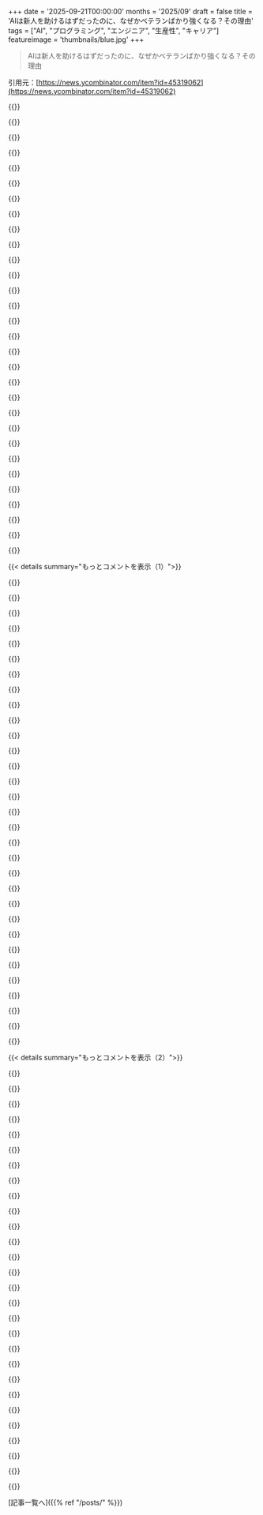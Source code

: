 +++
date = '2025-09-21T00:00:00'
months = '2025/09'
draft = false
title = 'AIは新人を助けるはずだったのに、なぜかベテランばかり強くなる？その理由'
tags = ["AI", "プログラミング", "エンジニア", "生産性", "キャリア"]
featureimage = 'thumbnails/blue.jpg'
+++

> AIは新人を助けるはずだったのに、なぜかベテランばかり強くなる？その理由

引用元：[https://news.ycombinator.com/item?id=45319062](https://news.ycombinator.com/item?id=45319062)




{{<matomeQuote body="ジュニアはLLMのハルシネーションに気づかず深みにハマるんだ。僕のJrがTerraformモジュールのデプロイで、Claudeのせいでリポジトリがめちゃくちゃになってた。「なんでこんなPythonコードが？」と聞いたら「Claudeがやった」ってさ。彼らは経験不足でLLMに頼りすぎ。設計もトラブルシューティングもね。LLMがハルシネーションしてると気づけないと大変だよ。一方、僕はLLMで嫌な作業を減らせて、すぐにハルシネーションに気づけるから、むしろコーディングへの情熱が再燃して、生産性も結果も良くなったんだ。" userName="kaydub" createdAt="2025/09/21 16:16:33" color="#785bff">}}




{{<matomeQuote body="「わかんない、Claudeがやった」って、レビューでこんなこと言われたらマジで頭来るよ。コードを読まず、理解もせずにプッシュするなんて、JrもSrも関係なくチームや会社にとってリスクでしかない。こんな態度で仕事が続くと思うのか？" userName="victor9000" createdAt="2025/09/21 18:22:00" color="#785bff">}}




{{<matomeQuote body="残念だけど、あんたが嫌いな種類の仕事って、実はジュニアにとってはシステムを理解するのに最適な簡単なタスクなんだよね。" userName="shaky-carrousel" createdAt="2025/09/21 16:49:47" color="#ff33a1">}}




{{<matomeQuote body="うん、それは君がシニアとしてメンターシップを発揮する絶好の機会じゃないかな。" userName="reactordev" createdAt="2025/09/21 17:01:26" color="">}}




{{<matomeQuote body="残念だけど、メンターシップってほとんどの会社じゃ外的なメリットはゼロだし、会社の生産性指標からすると、むしろ時間の無駄として評価されちゃうことがほとんどなんだよな。" userName="bayarearefugee" createdAt="2025/09/21 17:07:16" color="#ff5c5c">}}




{{<matomeQuote body="”I don’t know Claude did that”って、それ自体は悪いことじゃないんだよ…もし誰かがClaudeが簡単にできて、すぐ検証できるコードに時間をかけすぎてるなら、彼らは一行ずつコードを読むことにこだわる人より、動きが遅くて価値のあるものを生み出せないだろうね。" userName="qazxcvbnmlp" createdAt="2025/09/21 19:00:08" color="#38d3d3">}}




{{<matomeQuote body="目を通してもないコードのレビューを頼むなんて、失礼にも程があるよ。AIによるエンジニアの脳みそ腐敗は避けられない気がするな。将来AIがAGIに進化しない限り（否定はしないけど）、AIとバランスの取れた関係を維持できるエンジニアには、すごく儲かるキャリアがあると思う。" userName="tlonny" createdAt="2025/09/21 20:10:57" color="#ff5c5c">}}




{{<matomeQuote body="誰かにメンターしてもらってきたんだろ？次世代に恩返ししろよ。自分の力だけでここまで来たと思ってるなら、セラピーが必要だね。" userName="reactordev" createdAt="2025/09/21 19:25:55" color="#ff33a1">}}




{{<matomeQuote body="おいおい、僕らの多くは仕事でもそれ以外でも、直接的なメンターなんていなかったよ。10代で趣味として始めて、最初の仕事に就く前にプログラミングや技術スキル（まさにこれについて話してるんだろ？）では、もうジュニアじゃなくなってたんだ。僕はIRCや古いphpBB掲示板で多くの人から学び、その恩返しもした。それはほとんど卒業前のこと。それに、本をたくさん読んで、オンラインのコードを読んだり自分で書いたりする時間もめちゃくちゃ費やした。これらは”メンタリング”とは言えないだろ。" userName="TeMPOraL" createdAt="2025/09/21 19:33:56" color="#38d3d3">}}




{{<matomeQuote body="新卒で就職する前にジュニアじゃなくなったって？それはお前の自惚れだよ。スキルじゃなくて、若さと学ぶ意欲で雇われたんだ。大卒採用ってそういうもんだろ。そのルートじゃなかったら、お前はまだジュニアに見られるぜ。お前のエゴが視野を曇らせてるよ。" userName="reactordev" createdAt="2025/09/21 20:34:34" color="">}}




{{<matomeQuote body="徒弟制度の時代は終わったから、メンターシップは残念ながら壊れてるね。もし良いメンターを見つけたら、全力で早く学んで、さっさと大手に移って稼ぎまくるのが吉。" userName="aeternum" createdAt="2025/09/21 17:18:40" color="#785bff">}}




{{<matomeQuote body="自分のコードを理解してないのに、どうやって正しいって確信できるんだ？結局、後で同僚に検証と修正を押し付けてるだけだろ。" userName="ponector" createdAt="2025/09/21 19:45:27" color="">}}




{{<matomeQuote body="”お前はまだジュニア、お前のエゴが視野を曇らせてる”って、お前のエゴが返信を曇らせてるんだよ。彼はジュニアの役割で雇われたかじゃなく、長年コードを書く情熱で得た能力やスキルについて話してるんだ。普通のジュニアより良いコード書いたりデバッグ早かったりするかもだろ？みんながお前が思い描く枠に収まるわけじゃない。面接官が格下だと気づかずに、彼が条件を満たしてたから雇ったって可能性もある。" userName="grayhatter" createdAt="2025/09/22 01:05:14" color="#785bff">}}




{{<matomeQuote body="誰もレビューなんて頼んでないだろ。Jiraでみんな自分で読めるクローズ済みチケットのリストをただ読み上げるだけのグループコールみたいに、おっさんが追加したくだらないチェックボックス項目の一つでしかないんだよ。この自己満なクソ野郎どもが、全部をさらに耐え難いものにしてる。" userName="realisticfoo" createdAt="2025/09/22 01:32:29" color="">}}




{{<matomeQuote body="雇われてるなら、お前はどこかのスプレッドシートのセルだよ。ジュニア開発者よりスキルがあるジュニア開発者なんて見たことないね。結局ジュニアだ。メンターシップはお前がどの枠にいるか関係ない。<br>シニア以上にはコードを書く以上の職務がある。その一つが、より多くのシニアを育てること。学習が効率的な方法だ。Ferrariの組み立て方をマニュアルで読めるけど、何十台も組み立ててきたメカニックと一緒に働きたくないか？なんで助けを拒むんだ？" userName="reactordev" createdAt="2025/09/22 03:41:21" color="#ff33a1">}}




{{<matomeQuote body="明らかに生成されたPRのレビューを頼まれると、心底イライラするのは俺だけじゃないと分かって安心したよ。お前はコードを書く時間さえ割かなかったのに、俺には正しいか確認する時間、それもLLMがタスクを理解したなんて根拠もないから普通のPRよりずっと長くかかる時間を使えってか？次からは正直に、俺に仕事してくれって頼めよ。" userName="roarcher" createdAt="2025/09/21 21:04:53" color="#ff5733">}}




{{<matomeQuote body="テストだよ。AIで変わったのは、「プログラムの全部分を完璧に理解するのは無理」から「そもそも理解しようとすらするな」って話になったことだけだ。" userName="TeMPOraL" createdAt="2025/09/21 20:37:21" color="#ff33a1">}}




{{<matomeQuote body="”ジュニアよりスキルあるジュニアはいない”って言うけど、4年以上同じ会社の同僚より有能なジュニアを俺はたくさん見てきたぜ。世界はお前が想像するより広いんだよ。お前は経験者を不可能だと一蹴したがる。<br>お前のFerrariの例を借りるけど、マニュアル読み込み、長年働いてる奴より優秀な独学者もいる。誰もメンターシップいらないとは言ってないが、その恩恵を受けられなかった人も多い。でもお前は、自分でスキル身につけたならセラピーを受けろって言ったろ。WTF？みんなをナルシスト扱いするのは間違ってるし有害だぜ。" userName="grayhatter" createdAt="2025/09/22 16:01:58" color="#38d3d3">}}




{{<matomeQuote body="それに対する正しい返答は、「お前の仕事は何だよ？」だね。一部の人がどれだけ意識低いか、呆れるよ。" userName="userbinator" createdAt="2025/09/21 21:24:12" color="">}}




{{<matomeQuote body="「知らない」のに「簡単に正しいことを確認できた」って矛盾してない？" userName="AndrewDucker" createdAt="2025/09/21 20:00:03" color="#ff33a1">}}




{{<matomeQuote body="若い人がベテランよりデキることもあるよ。俺はメンター制度に恵まれなかったから、HNとか本で独学してきた。メンターシップって最高に羨ましいし、キャリア終盤でもまだ欲してるよ。" userName="IggleSniggle" createdAt="2025/09/22 01:26:26" color="#38d3d3">}}




{{<matomeQuote body="メンター役って教えることで深く考えるし、新しい視点やアイデアも生まれるから、結局は自分自身の学びになるんだよね。Feynmanも言ってたし。" userName="godelski" createdAt="2025/09/21 19:11:49" color="">}}




{{<matomeQuote body="健全な組織だと、メンタリングには明確なルールがいるんだよな。若手に1時間教えて作業時間が8時間から2時間になるなら会社にとって得だけど、経済的にはその若手はクビにすべきかもね。" userName="mystifyingpoi" createdAt="2025/09/21 18:46:43" color="">}}




{{<matomeQuote body="親投稿者やベテランじゃなくて、雇用主に「メンターシップは時間の有効活用だ」って説得しなきゃダメだよ。" userName="thirdsun" createdAt="2025/09/22 08:06:30" color="#38d3d3">}}




{{<matomeQuote body="君の言うメンターシップって、すでに知ってる分野の話ばっかだろ？<br>メンターシップは技術的なことだけじゃなくて、組織での立ち回り方、TPS reports、リファクタリング、共感、人生相談まで含めてもっと広範なんだよ。「上を見ろ」ってね。" userName="reactordev" createdAt="2025/09/22 03:34:57" color="#ff5c5c">}}




{{<matomeQuote body="AIが役立たないってのは、プロンプトの出し方が悪いんだろ。<br>ジュニアはAIに「deploy terraform module」って命令するんじゃなくて、「〜を理解するのを手伝って」って会話すべきなんだよ。LLMコーディングでは学習と計画が超重要だからね。" userName="kromokromo" createdAt="2025/09/21 18:03:56" color="#785bff">}}




{{<matomeQuote body="「このコードを書くのに時間を使ってないのに、確認を期待するのか」って言うけど、PRsを出すなら、それが正しいかテストしたって証明する責任があるだろ。<br>動くか知らないままPRsを出すのは、プロセスやトレーニングの失敗だよ。PRsはエッジケースを見つけるためにあるんだからさ。" userName="Ntrails" createdAt="2025/09/22 09:34:03" color="#45d325">}}




{{<matomeQuote body="「知らないコードのデバッグ、なんでそんなに得意なの？」って？<br>そりゃジュニア時代に、他の開発者やQA teamが報告した問題をデバッグ、トリアージ、パッチ修正して過ごしたからだよ。<br>機能開発とかはシニアがやってて羨ましかったけど、あの苦労があったからこそ、今、良い開発者になれたんだ。" userName="morkalork" createdAt="2025/09/21 17:04:52" color="#38d3d3">}}




{{<matomeQuote body="100%だよ。うちの会社全体でもこの傾向がすごいんだ。開発者っていうより他の人たちがLLMで作ったものをレビューしてって頼んでくるんだよ。マジありえない。" userName="throwaway7783" createdAt="2025/09/21 21:34:21" color="#45d325">}}




{{<matomeQuote body="Claudeが簡単に検証できたって主張してたんだっけ？つまり、彼らはClaudeを全然疑ってないってことだよね。" userName="johntash" createdAt="2025/09/21 22:56:10" color="">}}




{{< details summary="もっとコメントを表示（1）">}}

{{<matomeQuote body="俺がLLMと一緒に書いた最高のコードはさ、俺がアーキテクチャを設計して、LLMに足場作りとか初期の検証、機能追加をガイドしたやつだよ。間違いがあったら修正もガイドして、遅かったら最適化もガイドしたんだ。結果的にそのコードはめちゃくちゃよく分かるし、自分で書くより3倍は速くできた。これってジュニア向けの仕事じゃないよね。" userName="bentt" createdAt="2025/09/21 09:34:02" color="#ff5c5c">}}




{{<matomeQuote body="3倍速いってのは話を聞く限りそうは聞こえないな。初心者をコーチしてるみたいで、それ自体がめちゃくちゃ大変な仕事だよ。LLMを使うと生産性が上がったって感じるけど、実際はそうじゃないって研究があったんじゃないっけ？" userName="Hendrikto" createdAt="2025/09/21 10:18:32" color="">}}




{{<matomeQuote body="確かに初心者はすごく遅いけど、このLLMはめちゃくちゃ速くてやる気満々だからね。10年近く俺が時間もリソースもなくて進んでなかった5つのプロジェクトが、Claude Codeのおかげでたった2ヶ月で完成間近なんだ。夢みたいな高品質な実装だよ。俺のバックグラウンドは学術科学でプログラミング専門じゃないんだけど、Claude Codeの出力品質とスピードは大学院生が作るものよりはるかに良い。まぁ大学院生のコードも信用しないけどさ。大きな違いは、改善提案が数分で回ることだね。Claudeも科学的な間違いはするけど、大学院生もそうだよ。（まだ技術的には終わってないけどね…でもまあ）" userName="fluidcruft" createdAt="2025/09/21 14:58:13" color="#785bff">}}




{{<matomeQuote body="「初心者をコーチしてるみたいで大変そうじゃん」ってのが本当なら、人間は時間が経てば進歩するけど、AIは毎回コーチングしないといけないってことだよね。" userName="giantg2" createdAt="2025/09/21 11:17:24" color="">}}




{{<matomeQuote body="100%これだよ。AIが誤解して間違えても問題なし。詳しく説明すれば、AIは30秒で書き直してくれるんだ。" userName="victorbjorklund" createdAt="2025/09/21 15:45:21" color="">}}




{{<matomeQuote body="その書き直したやつが、また別の、もっと微妙な間違いを含んでるんだよ。それを見つけて診断するために、エネルギーを使わないといけないんだ。" userName="bigfishrunning" createdAt="2025/09/21 16:06:26" color="#ff5733">}}




{{<matomeQuote body="そして彼ら（人間）はもっと良い給料を求めて別の仕事に転職しちゃうんだ。そしたらまた新しい人を雇って、最初からやり直しだよ。" userName="rolisz" createdAt="2025/09/21 11:40:53" color="">}}




{{<matomeQuote body="その研究は特定の状況での話で、アンチAIの人たちによってめちゃくちゃ大げさに広められたものだよ。それよりずっと前から、いろんなタスクで生産性向上を示す研究はたくさんあったんだ。その研究自体は、AIの導入方法によっては間違ってないかもしれないけど、AIにちょっと懐疑的な組織が資金を出してたのを覚えてるな。" userName="ants_everywhere" createdAt="2025/09/21 13:37:13" color="#ff33a1">}}




{{<matomeQuote body="何世代も人間関係を分析した結果、「嫌な奴になるな」と「競争力のある給料を払え」が解決策だと判明したんだ。この「競争力のある」ってのは、その人が他の場所で働くよりウチで働く方が金銭的に得と感じて、個人的な目標も達成できるかって意味だよ。" userName="Avicebron" createdAt="2025/09/21 12:02:23" color="#ff33a1">}}




{{<matomeQuote body="ホントに3倍も時間かかった？俺はAIをStack Overflowみたいに使ってて、最近は予想以上に速く感じるんだ。でも、AIでコード書く方が実際は遅いって研究もあるけど、開発者は速いって思ってるみたいだね。" userName="mattmanser" createdAt="2025/09/21 10:07:32" color="">}}




{{<matomeQuote body="AIならAGENT.mdとかを要約してくれるし、次もちゃんと読んでくれるだろうね。人間だと学んだことを文書化するやる気やスキルがない場合もあるし、書いたとしても、次の人が読むかは保証できないよ。" userName="raincole" createdAt="2025/09/21 11:48:34" color="">}}




{{<matomeQuote body="「自分の目を疑うな」みたいな憶測はもう飽き飽きだよ。俺はプログラマーだけど、LLMを主に、経験のない領域のコードを早く作るのに使ってるんだ。一度きりかもしれないSDKの習得に時間かける代わりに、携帯を見たり子供を迎えに行ったりしないペアプログラマーがいるからね。LLMを使いたくないなら別にいいけど、LLMのメリットを実感してる人に「それは錯覚だ」って説得しようとするのは、会話してる全員を侮辱してることになるよ。" userName="peteforde" createdAt="2025/09/21 15:25:45" color="#ff5733">}}




{{<matomeQuote body="このやり方がベテラン開発者を速くしたのは理解できる。でも、AIを教えるのは、新人開発者を教えるより価値が低い気がするんだ。もしこれが新人とのスキル差を広げる結果になったら、業界全体にとって悪いんじゃないかな。データは取りにくいけど、今はただ心配してるだけだよ。" userName="cmiles74" createdAt="2025/09/21 15:53:10" color="#45d325">}}




{{<matomeQuote body="「10年近くも俺が時間やリソースを待ってて、遅々として進まなかった5つのプロジェクト」ってのは、議論の論点だね。ただ作業を始めてたら、同じ期間で終わってた可能性もあるよ。でも、もしAIがドラッグみたいに生産性を上げて、普段より多くの仕事ができるなら使い続けてもいいんじゃない。ただ、副作用と習慣化には注意しなよ。" userName="exe34" createdAt="2025/09/21 15:47:52" color="">}}




{{<matomeQuote body="ここ数ヶ月の研究だよ。英国政府の報告では、AIコーディングアシスタント使うと1日平均56分時短になったって。会計分野の研究では、AI導入で顧客サポートが55%増えて、8.5%の時間が高価値タスクに回されたって結果が出てる。OECDの報告では、生成AIは定型タスク、特に文章やコーディングの自動化に有効で、スキル開発にも役立つって。でも、AIの出力の信頼性や限界を理解することが重要で、人間の専門知識と監視は必須だって言ってるよ。<br>https://www.gov.uk/government/publications/ai-coding-assista...<br>https://papers.ssrn.com/sol3/papers.cfm?abstract_id=5240924<br>https://www.oecd.org/en/publications/the-effects-of-generati..." userName="simonw" createdAt="2025/09/21 14:18:58" color="#ff5733">}}




{{<matomeQuote body="それって新人と一緒に働くのと何が違うんだ？バグ見つけるのに1週間じゃなくて30秒しかかからないってこと以外はさ。" userName="fluidcruft" createdAt="2025/09/21 16:10:42" color="">}}




{{<matomeQuote body="面白い内容だったよ。でも、それらの研究は全部自己評価アンケートか簡単な問題に基づいてるね。英国の報告書でも「平均56分の時短」ってのはユーザーの自己申告で、楽観バイアスの可能性も示唆してる。ADHDじゃない人が興奮剤飲んだ時と似てて、自己申告はポジティブでも客観的には悪影響ってケースもあるんだ。OECDの論文も、生産性を「Hello World」の時間やコード行数で測ったり、Microsoft CopilotのPR数と受理率で評価したりしてるのはちょっとね。MicrosoftとGitHubの論文も、マネージャーや政策立案者向けの「AIの重要性に光を当てる」ってやつだったりするし。" userName="dns_snek" createdAt="2025/09/21 16:27:59" color="#ff33a1">}}




{{<matomeQuote body="＞君の説明だと違うみたいだな。それって、初心者を指導するのと同じで、それ自体が大変な作業だよ。自分でやっても同じ思考と反復プロセスが必要だけど、最初の仕様定義が上手ければ、コードはほぼ瞬時に、大体正確に手に入るって話だろ。" userName="nicce" createdAt="2025/09/21 11:26:18" color="">}}




{{<matomeQuote body="俺はいつも自分で書いた仕様でAIに機能を作らせるんだ。もし完璧じゃなかったら、AIと修正を繰り返すより自分で直した方が早いことが多いな。たまに修正要求の無限ループに入っちゃうこともあるし。君もこんなこと経験ある？" userName="raphinou" createdAt="2025/09/21 10:22:59" color="#ff5733">}}




{{<matomeQuote body="＞もう一つ、もっと微妙な間違い。それを見つけて診断するのにエネルギーを費やすべきだって話だけど、これってまさにシニアエンジニアが普段やってることだろ？ジュニアに指示してコードを書かせ、バグがないかレビューするってことだよな？" userName="square_usual" createdAt="2025/09/21 16:13:56" color="#ff33a1">}}




{{<matomeQuote body="”きちんと読む”って、すごく楽観的な意見だな。俺が慣れてるLLMのClaudeだけど、指示に露骨に逆らったことが数えきれないほどあるんだ（過去数ヶ月で10万行くらい書かせたかな）。人間が同じことしたら、’指示に従わなかった上に嘘をついた’って言うようなケースも何度かあったよ。幸い、今のAIの嘘はまだ原始的だから、簡単に見抜けるけどね。" userName="ay" createdAt="2025/09/21 13:03:50" color="#ff5c5c">}}




{{<matomeQuote body="ジュニアエンジニアはいずれシニアエンジニアに成長するんだ。" userName="bigfishrunning" createdAt="2025/09/21 16:19:03" color="">}}




{{<matomeQuote body="ジュニアは動けばPR出すけど、シニアはそれがなぜ動くか、何が改善できるかを知ってからPR出すんだ。AIはコード、画像、テキストなんでも初回ドラフトは得意だけど、そのドラフトを良いものにするのが本当のスキルだよ。" userName="celticninja" createdAt="2025/09/21 11:52:59" color="#785bff">}}




{{<matomeQuote body="この例のAIはコストが100分の1だよ。" userName="mensetmanusman" createdAt="2025/09/21 12:44:55" color="">}}




{{<matomeQuote body="その通り。自分がジュニアエンジニアの分野では、LLMを使えばその領域にもっと効果的に取り組めるかもね。リファクタリングの実行も驚くほど効果的だよ。" userName="vlovich123" createdAt="2025/09/21 15:37:32" color="#ff33a1">}}




{{<matomeQuote body="これだよ。仕様は”絶対”書かないとね。結果的に、仕様にX時間、コーディングにY時間かける代わりに、X時間で全部終わる上に仕様も手に入る。コツは、特定のLLMの苦手なところを知ることだね。最初は生産性向上はないと思うけど、限界と強みを理解し始めると、マジでヤバいことになるよ。" userName="fsloth" createdAt="2025/09/21 13:26:43" color="#ff5733">}}




{{<matomeQuote body="これってシニアの問題じゃなくて、マインドセットの問題だと思うな。”シニアデベロッパー”でも何でも適当にプッシュする奴はたくさん見てきたし、自分の作業プロセスにこだわる好奇心旺盛なジュニアも知ってるからね。" userName="DarkNova6" createdAt="2025/09/21 11:59:24" color="#ff5733">}}




{{<matomeQuote body="AIに振り回されると、自分でコードを直すより時間かかることあるよ。AIはゼロから頼るより、コード編集で使うのがベスト。開発者は一つのチャットに固執しがちだけど、コンテキストが変わるとAIもおかしくなるから注意ね。" userName="dawnerd" createdAt="2025/09/21 17:46:28" color="#ff5733">}}




{{<matomeQuote body="30年以上経験あるベテランがAPIの細かいことをLLMに任せるのって、まさに”シニア開発者”の証。経験と勘を”何でも知ってる”って思い込むのは違うよ。" userName="peteforde" createdAt="2025/09/21 16:58:07" color="">}}




{{<matomeQuote body="AI作るのにかかるお金と資源って、社会全体で支えてるレベルなんだよ。個人が今、その費用を払ってるわけじゃないんだよね。" userName="gnerd00" createdAt="2025/09/21 15:09:08" color="">}}

{{</details>}}




{{< details summary="もっとコメントを表示（2）">}}

{{<matomeQuote body="2021年から、AIコーディングはジュニア開発者には向かないって言われてたんだ。良いコードと悪いコードの区別がつかないからね。昔からこうだったんだよ。<br>https://news.ycombinator.com/item?id=27678424<br>https://news.ycombinator.com/item?id=27677690" userName="zarzavat" createdAt="2025/09/21 05:55:17" color="#45d325">}}




{{<matomeQuote body="シニアは変更箇所や落とし穴が分かってるからAIをうまく使える。ジュニアはそれがなく、AIの”sloppypasta”コードを鵜呑みにしがち。シニアはコードで学ぶけど、ジュニアはAIに依存しすぎてコードの理解が浅いまま。結果、非効率で、アーキテクチャとか学べず、LLM任せのコードから抜け出せなくなるよ。" userName="thecupisblue" createdAt="2025/09/21 09:52:14" color="#785bff">}}




{{<matomeQuote body="LLMって、一つの問題直したら別の問題が起きるっていう無限ループにハマることあるんだよね。シニアなら自分で直せるけど、ジュニアはコードがどう動くかさえ分かってないから、手が出せないよ。" userName="FpUser" createdAt="2025/09/21 12:56:59" color="#45d325">}}




{{<matomeQuote body="AIにアーキテクチャやデータモデリングを教えるのは、そんなに難しくないはず。今はまだAnthropicとかがそこまで到達してないだけじゃないかな。AIにコードの”メンタルモデル”を持たせるために、クラスマップとか活用できないかな？AIが関数ごとにコードを解析してコメントつけるとか。でも、これがうまくいくかはまだ分からないんだよね。" userName="mattmanser" createdAt="2025/09/21 10:17:02" color="">}}




{{<matomeQuote body="Claudeを数ヶ月使ったけど、全然まだまだだよ。初期のWaymoみたいに、人が”安全ドライバー”として介入しなきゃいけない。25〜50%のタスクで手助けが必要だし、複雑なコードだと使わないこともある。この差は本当に大きい。Claudeが追いつくには、あと最低5年はかかると思う。" userName="zarzavat" createdAt="2025/09/21 19:35:24" color="#ff33a1">}}




{{<matomeQuote body="AIにアーキテクチャを学ばせるって試したけど、巨大なモノレポじゃ見落としとか多くて、計算も無駄になったよ。AIは良くなるだろうけど、今はアーキテクチャを教えてサンプルを与えるのが一番。知識をドキュメント化すれば、AIも組織ももっと良くなるはず。" userName="thecupisblue" createdAt="2025/09/21 11:42:10" color="#ff5733">}}




{{<matomeQuote body="AIって、”AとBからCが導かれる”みたいな推論ができないんだ。だから、求めてる結果に導いてあげないとダメ。これが、全体像をまだ理解できてないジュニアには難しいんだよね。ベテランはゴールが分かってるから、細かい作業をAIに任せるのは楽。AIが博士レベルだなんて、とんでもない。推論力は5歳児レベルだよ。" userName="fxj" createdAt="2025/09/21 07:35:11" color="#38d3d3">}}




{{<matomeQuote body="2021年頃の学生がAIで複雑な開発に貢献したけど、セキュリティや非効率なやり方を持ち込み、ドキュメントも怪しかったんだ。AIだけじゃなく経験者との組み合わせが大事だって痛感したよ。みんなにとって良い経験になったね。" userName="zevon" createdAt="2025/09/21 06:47:54" color="#45d325">}}




{{<matomeQuote body="William Gibsonの”Google検索で適切なキーワードを見つけるのが21世紀の最重要スキル”って言葉、今も同じだね。ジュニアはAIでコード書かせがちだけど、俺はJavaScriptの裏側をAIに聞くんだ。ピアノでChopinを弾く例と似てて、単に弾くのと技法を理解するのとは違うんだよ。" userName="lolive" createdAt="2025/09/21 05:19:12" color="#38d3d3">}}




{{<matomeQuote body="ピアノの真の道は”技法を学ぶ”ことじゃないよ。基礎から一歩ずつ難しい曲に進むんだ。俺は26年間ピアノやってるけど、知ってる人はみんなそうしてる。Chopinにも初心者向けの曲はたくさんあるんだよ。Bachとかね。" userName="Dumblydorr" createdAt="2025/09/21 13:50:00" color="">}}




{{<matomeQuote body="ピアノの比喩、ちょっと不満だったんだけど、説明ありがとう。俺の言いたかったのは”問題の要素を特定して名前を付ける”ってことなんだ。普通は経験してから命名するけど、AIは実践経験の前に概念を素早く特定・命名する道を強制するかもしれないね。" userName="lolive" createdAt="2025/09/21 18:30:26" color="#ff33a1">}}




{{<matomeQuote body="本当の”AI literacy”って、巷で言われるprompt engineeringじゃなくて、promptとその出力がちゃんと意味を持つように、概念的な基礎をしっかり築くことだと思うんだ。" userName="KolibriFly" createdAt="2025/09/21 06:26:56" color="#785bff">}}




{{<matomeQuote body="うん、それが俺の考えるprompt engineeringだよ。" userName="lolive" createdAt="2025/09/21 06:37:25" color="">}}




{{<matomeQuote body="まったくその通りだね。LLMを使いこなすって、良いGoogle検索をするスキルとそっくりだよ。それに、未だに多くの人がちゃんとしたGoogle検索のやり方を知らないんだから。" userName="cpursley" createdAt="2025/09/21 12:36:32" color="#ff5c5c">}}




{{<matomeQuote body="同感だよ。扱いたいtopicの”language”やkeywordを知ってないと、AIはあんまり役立たないんだ。”A、B、Cがあるから、Dをしたい”って伝えて初めてAIは理解して解決策を探してくれる。AIは情報を持ってても、創造的に使うのは苦手なんだよね。" userName="fxj" createdAt="2025/09/21 07:39:38" color="#ff5c5c">}}




{{<matomeQuote body="Chopinをただ弾きたいのと、Chopinを含めて現在のレベルであらゆる曲を弾けるようにピアノを上達させたいのとじゃ、大きな違いがあるよね。ただ手を動かして鍵盤を押す場所を覚えるだけで弾く人もいるしね。" userName="mystifyingpoi" createdAt="2025/09/21 18:38:28" color="">}}




{{<matomeQuote body="AIって、seniorには、知ってるけど完璧じゃない技術の実装や、時間がない時のcoding、すぐに学びたい技術で役立つから生産性アップにつながるんだ。でもjuniorには、businessの理解とか組織の動き方、技術学習とか、もっと深いgapがある。AIはそこを埋めるのには、seniorほど得意じゃないんだよね。" userName="pagutierrezn" createdAt="2025/09/21 05:48:37" color="#ff5c5c">}}




{{<matomeQuote body="俺の経験だと、AIは俺が詳しくない分野について知りたいときに、WikipediaやStack Overflowのすごい版って感じだよ。説明は分かりやすいし、例とかシナリオを頼めるから、分からなかったところも教えてくれる。AIが生産的になるのは、その分野の基本的な概念を知ってる場合だけだね。これはコーディングだけじゃなく、科学や人文科学の他の分野でも同じだよ。" userName="fxj" createdAt="2025/09/21 07:43:30" color="#ff5733">}}




{{<matomeQuote body="AIがStack Overflowのすごい版だって？いやいや、そしたら「なんでそんなことしたいんだ？」って嫌味な返事して質問消すだろうが。マジでStack Overflowもあそこの人たちも恋しくないね。AIが潰してくれてマジ嬉しいわ。" userName="_rm" createdAt="2025/09/22 07:47:56" color="">}}




{{<matomeQuote body="Stack Overflowはたまにしかライブラリをまるごと幻覚させなかったけどな。" userName="lazide" createdAt="2025/09/21 09:32:34" color="">}}




{{<matomeQuote body="マシンに仕事を全部やらせるより、シニアみたいに考えて、自分で仕事に必要な情報を見つけるのを手伝わせる方が効果的かもしれないね。" userName="Den_VR" createdAt="2025/09/21 11:12:54" color="#ff5c5c">}}




{{<matomeQuote body="情報を聞いてもAIがデタラメを作る（俺がさっき言ったみたいに）のに、どうやってシニアを助けるんだよ？俺が名前を知ってるライブラリの詳細を聞いても、試したLLM（Claude、Gemini Pro、ChatGPT）全部が、それっぽいけど実際はちょっと間違ってて、俺を無駄な詮索に導くようなデタラメばっかり作ってきたぜ。Stack Overflowの人たちは、少なくともアホだってのがまだ分かりやすかったな。" userName="lazide" createdAt="2025/09/21 15:50:02" color="#ff33a1">}}




{{<matomeQuote body="LLMに「このツールやアプリにこの機能があるか？もしあれば、どこで使えるか？」って聞くたびに、何度も騙されてきたよ。「信じちゃうくらいもっともらしい」ハルシネーションの回答にマジでイライラする。ChatGPTやGeminiが「はい！絶対使えます！’--use-external-mode’を使えば簡単ですよ！」って言うけど、これ100%ハルシネーションなんだよな。Googleの代わりって言われるけど、俺の時間は endless rabbit hole に送られてマジで無駄になったわ。コード生成ツールとして使うのが一番成功してるね。" userName="ewoodrich" createdAt="2025/09/21 22:20:14" color="#45d325">}}




{{<matomeQuote body="ああ、俺もその「’--use-external-mode’」みたいなやつ、しょっちゅうあるな。あるいは、似た別の製品にはあるリアルなオプションだけど、これにはない、とかね。" userName="stevage" createdAt="2025/09/22 00:20:09" color="">}}




{{<matomeQuote body="結局自分で仕事して検索エンジン使うんなら、なんでAIなんかと手間取るんだ？" userName="jayd16" createdAt="2025/09/21 18:40:40" color="">}}




{{<matomeQuote body="自由市場が示すように、今の検索エンジンよりはよっぽど効果的だからだろ。" userName="Den_VR" createdAt="2025/09/21 19:17:54" color="">}}




{{<matomeQuote body="そんなことないね。ただ、たくさんの金とプライドがかかってるから、みんなにそう信じさせようとしてるだけだ。" userName="bluefirebrand" createdAt="2025/09/22 13:47:01" color="">}}

{{</details>}}



[記事一覧へ]({{% ref "/posts/" %}})
